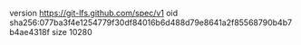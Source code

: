 version https://git-lfs.github.com/spec/v1
oid sha256:077ba3f4e1254779f30df84016b6d488d79e8641a2f85568790b4b7b4ae4318f
size 10280
